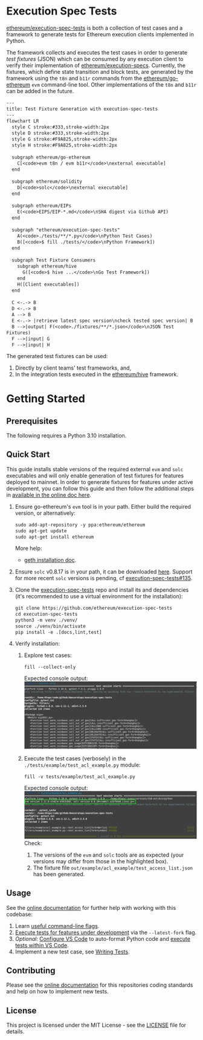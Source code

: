 # Execution Spec Tests

[ethereum/execution-spec-tests](https://github.com/ethereum/execution-spec-tests) is both a collection of test cases and a framework to generate tests for Ethereum execution clients implemented in Python.

The framework collects and executes the test cases in order to generate _test fixtures_ (JSON) which can be consumed by any execution client to verify their implementation of [ethereum/execution-specs](https://github.com/ethereum/execution-specs). Currently, the fixtures, which define state transition and block tests, are generated by the framework using the `t8n` and `b11r` commands from the [ethereum/go-ethereum](https://github.com/ethereum/go-ethereum) `evm` command-line tool. Other implementations of the `t8n` and `b11r` can be added in the future.


```mermaid
---
title: Test Fixture Generation with execution-spec-tests
---
flowchart LR
  style C stroke:#333,stroke-width:2px
  style D stroke:#333,stroke-width:2px
  style G stroke:#F9A825,stroke-width:2px
  style H stroke:#F9A825,stroke-width:2px
  
  subgraph ethereum/go-ethereum
    C[<code>evm t8n / evm b11r</code>\nexternal executable]
  end

  subgraph ethereum/solidity
    D[<code>solc</code>\nexternal executable]
  end

  subgraph ethereum/EIPs
    E(<code>EIPS/EIP-*.md</code>\nSHA digest via Github API)
  end

  subgraph "ethereum/execution-spec-tests"
    A(<code>./tests/**/*.py</code>\nPython Test Cases)
    B([<code>$ fill ./tests/</code>\nPython Framework])
  end

  subgraph Test Fixture Consumers
    subgraph ethereum/hive
      G([<code>$ hive ...</code>\nGo Test Framework])
    end
    H([Client executables])
  end

  C <-.-> B  
  D <-.-> B
  A --> B
  E <-.-> |retrieve latest spec version\ncheck tested spec version| B
  B -->|output| F(<code>./fixtures/**/*.json</code>\nJSON Test Fixtures)
  F -->|input| G
  F -->|input| H
```

The generated test fixtures can be used:

1. Directly by client teams' test frameworks, and,
2. In the integration tests executed in the [ethereum/hive](https://github.com/ethereum/hive) framework.

# Getting Started

## Prerequisites

The following requires a Python 3.10 installation.

## Quick Start

This guide installs stable versions of the required external `evm` and `solc` executables and will only enable generation of test fixtures for features deployed to mainnet. In order to generate fixtures for features under active development, you can follow this guide and then follow the additional steps in [available in the online doc here](https://danceratopz.github.io/execution-spec-tests/getting_started/executing_tests_dev_fork/).

1. Ensure go-ethereum's `evm` tool is in your path. Either build the required version, or alternatively:

    ```console
    sudo add-apt-repository -y ppa:ethereum/ethereum
    sudo apt-get update
    sudo apt-get install ethereum
    ```

    More help:

    - [geth installation doc](https://geth.ethereum.org/docs/getting-started/installing-geth#ubuntu-via-ppas).

2. Ensure `solc` v0.8.17 is in your path, it can be downloaded [here](https://github.com/ethereum/solidity/releases/tag/v0.8.17). Support for more recent `solc` versions is pending, cf [execution-spec-tests#135](https://github.com/ethereum/execution-spec-tests/issues/135).

3. Clone the [execution-spec-tests](https://github.com/ethereum/execution-spec-tests) repo and install its and dependencies (it's recommended to use a virtual environment for the installation):
   ```console
   git clone https://github.com/ethereum/execution-spec-tests
   cd execution-spec-tests
   python3 -m venv ./venv/
   source ./venv/bin/activate
   pip install -e .[docs,lint,test]
   ```
4. Verify installation:
    1. Explore test cases:
       ```console
       fill --collect-only
       ```
       Expected console output:
         ![Screenshot of pytest test collection console output](docs/getting_started/img/pytest_collect_only.png)
       
    2. Execute the test cases (verbosely) in the `./tests/example/test_acl_example.py` module:
        ```console
        fill -v tests/example/test_acl_example.py
        ```
        Expected console output:
          ![Screenshot of pytest test collection console output](docs/getting_started/img/pytest_run_example.png)
        Check:
       
        1. The versions of the `evm` and `solc` tools are as expected (your versions may differ from those in the highlighted box).
        2. The fixture file `out/example/acl_example/test_access_list.json` has been generated.

## Usage

See the [online documentation](https://danceratopz.github.io/execution-spec-tests/) for further help with working with this codebase:
1. Learn [useful command-line flags](https://danceratopz.github.io/execution-spec-tests/getting_started/executing_tests_command_line/).
2. [Execute tests for features under development](https://danceratopz.github.io/execution-spec-tests/getting_started/executing_tests_dev_fork/) via the `--latest-fork` flag.
3. _Optional:_ [Configure VS Code](https://danceratopz.github.io/execution-spec-tests/getting_started/setup_vs_code/) to auto-format Python code and [execute tests within VS Code](https://danceratopz.github.io/execution-spec-tests/getting_started/executing_tests_vs_code/#executing-and-debugging-test-cases).
4. Implement a new test case, see [Writing Tests](https://danceratopz.github.io/execution-spec-tests/writing_tests/).


## Contributing

Please see the [online documentation](https://danceratopz.github.io/execution-spec-tests/writing_tests/) for this repositories coding standards and help on how to implement new tests.

## License 

This project is licensed under the MIT License - see the [LICENSE](LICENSE) file for details.